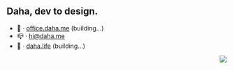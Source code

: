 ## Daha, dev to design.
- 💼️ · [office.daha.me](https://office.daha.me) (building…)
- 📪️ · hi@daha.me
- 🌊️ · [daha.life](https://daha.life) (building…)
<img align="right" src="https://github-readme-stats.vercel.app/api/top-langs/?username=DahaWong&theme=graywhite" />



